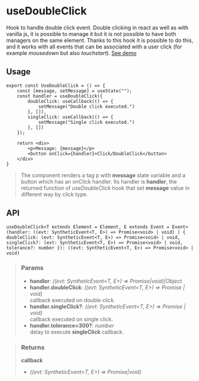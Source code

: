 # useDoubleClick
Hook to handle double click event. Double clicking in react as well as with vanilla js, it is possible to manage it but it is not possible to have both managers on the same element. Thanks to this hook it is possible to do this, and it works with all events that can be associated with a user click (for example _mousedown_ but also _touchstart_). [See demo](https://ndriadev.github.io/react-tools/#/hooks/events/useDoubleClick)

## Usage

```tsx
export const UseDoubleClick = () => {
	const [message, setMessage] = useState("");
	const handler = useDoubleClick({
		doubleClick: useCallback(() => {
			setMessage("Double click executed.")
		}, []),
		singleClick: useCallback(() => {
			setMessage("Single click executed.")
		}, [])
	});

	return <div>
		<p>Message: {message}</p>
		<button onClick={handler}>Click/DoubleClick</button>
	</div>
}
```

> The component renders a tag p with __message__ state variable and a button which has an onClick handler. Its handler is __handler__, the returned function of _useDoubleClick_ hook that set __message__ value in different way by click type.


## API

```tsx
useDoubleClick<T extends Element = Element, E extends Event = Event>(handler: ((evt: SyntheticEvent<T, E>) => Promise<void> | void) | { doubleClick: (evt: SyntheticEvent<T, E>) => Promise<void> | void, singleClick?: (evt: SyntheticEvent<T, E>) => Promise<void> | void, tolerance?: number }): ((evt: SyntheticEvent<T, E>) => Promise<void> | void)
```


> ### Params
>
> - __handler__: _((evt: SyntheticEvent<T, E>) => Promise<void>|void)|Object_
> - __handler.doubleClick__: _((evt: SyntheticEvent<T, E>) => Promise<void> | void)_  
callback executed on double click.
> - __handler.singleClick?__: _((evt: SyntheticEvent<T, E>) => Promise<void> | void)_  
callback executed on single click.
> - __handler.tolerance=300?__: _number_  
delay to execute __singleClick__ callback.
>



> ### Returns
>
> __callback__
> - _((evt: SyntheticEvent<T, E>) => Promise<void>|void)_  
>